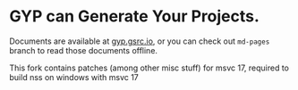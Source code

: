 GYP can Generate Your Projects.
===================================

Documents are available at [gyp.gsrc.io](https://gyp.gsrc.io), or you can
check out ```md-pages``` branch to read those documents offline.

This fork contains patches (among other misc stuff) for msvc 17, required to build nss on windows with msvc 17
